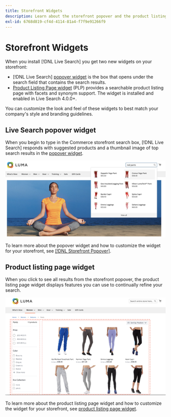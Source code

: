 ```yaml
---
title: Storefront Widgets
description: Learn about the storefront popover and the product listing page widgets.
exl-id: 6768d819-cf4d-4114-81a4-f7f9e91266f9
---
```

# Storefront Widgets

When you install [!DNL Live Search] you get two new widgets on your storefront:

- [!DNL Live Search] [popover widget](storefront-popover.md) is the box that opens under the search field that contains the search results.
- [Product Listing Page widget](plp-styling.md) (PLP) provides a searchable product listing page with facets and synonym support. The widget is installed and enabled in Live Search 4.0.0+.

You can customize the look and feel of these widgets to best match your company's style and branding guidelines.

## Live Search popover widget

When you begin to type in the Commerce storefront search box, [!DNL Live Search] responds with suggested products and a thumbnail image of top search results in the [popover widget](storefront-popover.md).

![[!DNL Live Search popover]](assets/storefront-search-as-you-type.png)

To learn more about the popover widget and how to customize the widget for your storefront, see [[!DNL Storefront Popover]](storefront-popover.md).

## Product listing page widget

When you click to see all results from the storefront popover, the product listing page widget displays features you can use to continually refine your search.

![Product listing page widget results](assets/plp-css-widgets.png)

To learn more about the product listing page widget and how to customize the widget for your storefront, see [product listing page widget](plp-styling.md).
